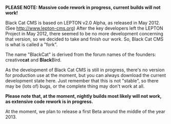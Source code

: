 **PLEASE NOTE: Massive code rework in progress, current builds will not work!**

Black Cat CMS is based on LEPTON v2.0 Alpha, as released in May 2012. (See http://www.lepton-cms.org) 
After the key developers left the LEPTON Project in May 2012, there seemed to be no more development 
concerning that version, so we decided to take and finish our work. So, Black Cat CMS is what is called a "fork".

The name "BlackCat" is derived from the forum names of the founders: creative<strong>cat</strong> and <strong>Black</strong>Bird.

As the development of Black Cat CMS is still in progress, there's no version for production use at the 
moment, but you can always download the current development state here. Just remember that this 
is not "stable", so there may be (lots of) bugs, or the complete thing may don't work at all.

**Please note that, at the moment, nightly builds most likely will not work, as extensive
code rework is in progress.**

At the moment, we plan to release a first Beta around the middle of the year 2013.
